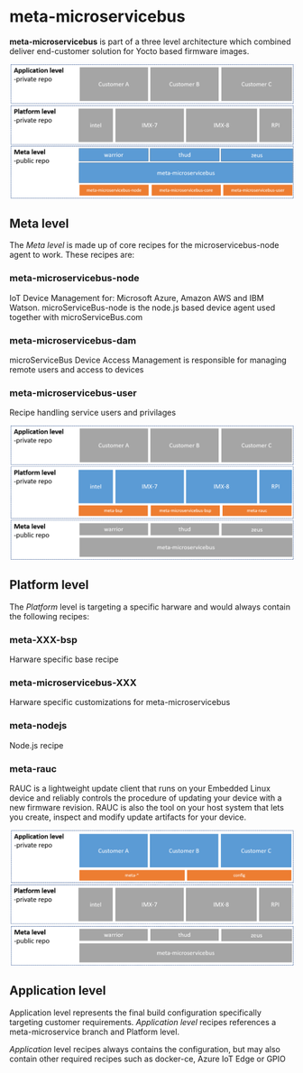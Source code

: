 # meta-microservicebus

**meta-microservicebus** is part of a three level architecture which combined deliver end-customer solution for Yocto based firmware images.

<img src="./docs/img/meta-level.png">

## Meta level
The *Meta level* is made up of core recipes for the microservicebus-node agent to work. These recipes are:
### meta-microservicebus-node
IoT Device Management for: Microsoft Azure, Amazon AWS and IBM Watson. microServiceBus-node is the node.js based device agent used together with microServiceBus.com
### meta-microservicebus-dam
microServiceBus Device Access Management is responsible for managing remote users and access to devices
### meta-microservicebus-user
Recipe handling service users and privilages

<img src="./docs/img/platform-level.png">

## Platform level
The *Platform* level is targeting a specific harware and would always contain the following recipes:
### meta-XXX-bsp
Harware specific base recipe
### meta-microservicebus-XXX
Harware specific customizations for meta-microservicebus
### meta-nodejs
Node.js recipe
### meta-rauc
RAUC is a lightweight update client that runs on your Embedded Linux device and reliably controls the procedure of updating your device with a new firmware revision. RAUC is also the tool on your host system that lets you create, inspect and modify update artifacts for your device.


<img src="./docs/img/application-level.png">

## Application level
Application level represents the final build configuration specifically targeting customer requirements. *Application level* recipes references a meta-microservice branch and Platform level.

*Application* level recipes always contains the configuration, but may also contain other required recipes such as docker-ce, Azure IoT Edge or GPIO



